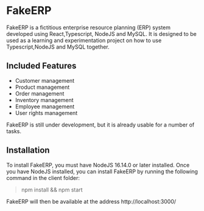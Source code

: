 # FakeERP

FakeERP is a fictitious enterprise resource planning (ERP) system developed using React,Typescript, NodeJS and MySQL. It is designed to be used as a learning and experimentation project on how to use Typescript,NodeJS and MySQL together.

## Included Features

- Customer management
- Product management
- Order management
- Inventory management
- Employee management
- User rights management

FakeERP is still under development, but it is already usable for a number of tasks.

## Installation

To install FakeERP, you must have NodeJS 16.14.0 or later installed. Once you have NodeJS installed, you can install FakeERP by running the following command in the client folder:

> npm install && npm start

FakeERP will then be available at the address http://localhost:3000/
